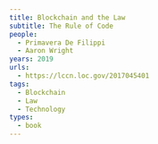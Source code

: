 ```yaml
---
title: Blockchain and the Law
subtitle: The Rule of Code
people:
  - Primavera De Filippi
  - Aaron Wright
years: 2019
urls:
  - https://lccn.loc.gov/2017045401
tags:
  - Blockchain
  - Law
  - Technology
types:
  - book
---
```

